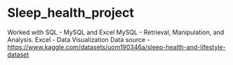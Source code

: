 # Sleep_health_project

Worked with SQL - MySQL and Excel
MySQL - Retrieval, Manipulation, and Analysis.
Excel - Data Visualization
Data source - https://www.kaggle.com/datasets/uom190346a/sleep-health-and-lifestyle-dataset
